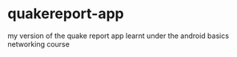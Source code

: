 # quakereport-app
my version of the quake report app learnt under the android basics networking course
